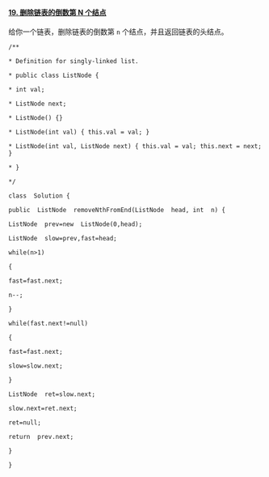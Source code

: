 ﻿#### [19. 删除链表的倒数第 N 个结点](https://leetcode.cn/problems/remove-nth-node-from-end-of-list/)

给你一个链表，删除链表的倒数第 `n`  个结点，并且返回链表的头结点。




~~~
/**

* Definition for singly-linked list.

* public class ListNode {

* int val;

* ListNode next;

* ListNode() {}

* ListNode(int val) { this.val = val; }

* ListNode(int val, ListNode next) { this.val = val; this.next = next; }

* }

*/

class  Solution {

public  ListNode  removeNthFromEnd(ListNode  head, int  n) {

ListNode  prev=new  ListNode(0,head);

ListNode  slow=prev,fast=head;

while(n>1)

{

fast=fast.next;

n--;

}

while(fast.next!=null)

{

fast=fast.next;

slow=slow.next;

}

ListNode  ret=slow.next;

slow.next=ret.next;

ret=null;

return  prev.next;

}

}
~~~
